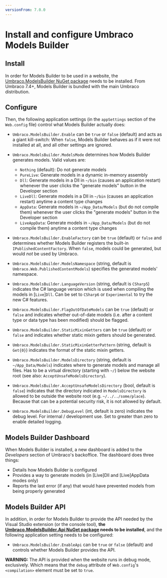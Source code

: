 ```yaml
---
versionFrom: 7.0.0
---
```


# Install and configure Umbraco Models Builder

## Install

In order for Models Builder to be used in a website, the [Umbraco.ModelsBuilder NuGet package](https://www.nuget.org/packages/Umbraco.ModelsBuilder/) needs to be installed. From Umbraco 7.4+, Models Builder is bundled with the main Umbraco distribution.

## Configure

Then, the following application settings (in the `appSettings` section of the `Web.config` file) control what Models Builder actually does:

* `Umbraco.ModelsBuilder.Enable` can be `true` or `false` (default) and acts as a giant kill-switch: When `false`, Models Builder behaves as if it were not installed at all, and all other settings are ignored.

* `Umbraco.ModelsBuilder.ModelsMode` determines how Models Builder generates models. Valid values are:
    * `Nothing` (default): Do not generate models
    * `PureLive`: Generate models in a dynamic in-memory assembly
    * `Dll`: Generate models in a Dll in `~/bin` (causes an application restart) whenever the user clicks the "generate models" button in the Developer section
    * `LiveDll`: Generate models in a Dll in `~/bin` (causes an application restart) anytime a content type changes
    * `AppData`: Generate models in `~/App_Data/Models` (but do not compile them) whenever the user clicks the "generate models" button in the Developer section
    * `LiveAppData`: Generate models in `~/App_Data/Models` (but do not compile them) anytime a content type changes

* `Umbraco.ModelsBuilder.EnableFactory` can be `true` (default) or `false` and determines whether Models Builder registers the built-in `IPublishedContentFactory`. When `false`, models could be generated, but would *not* be used by Umbraco.

* `Umbraco.ModelsBuilder.ModelsNamespace` (string, default is `Umbraco.Web.PublishedContentModels`) specifies the generated models' namespace.

* `Umbraco.ModelsBuilder.LanguageVersion` (string, default is `CSharp5`) indicates the C# language version which is used when compiling the models in [`Live`]`Dll`. Can be set to `CSharp6` or `Experimental` to try the new C# features.

* `Umbraco.ModelsBuilder.FlagOutOfDateModels` can be `true` (default) or `false` and indicates whether out-of-date models (i.e. after a content type or data type has been modified) should be flagged.

* `Umbraco.ModelsBuilder.StaticMixinGetters` can be `true` (default) or `false` and indicates whether static mixin getters should be generated.

* `Umbraco.ModelsBuilder.StaticMixinGetterPattern` (string, default is `Get{0}`) indicates the format of the static mixin getters.

* `Umbraco.ModelsBuilder.ModelsDirectory` (string, default is `~/App_Data/Models`) indicates where to generate models and manage all files. Has to be a virtual directory (starting with `~/`) below the website root (see also: `AcceptUnsafeModelsDirectory`).

* `Umbraco.ModelsBuilder.AcceptUnsafeModelsDirectory` (bool, default is `false`) indicates that the directory indicated in `ModelsDirectory` is allowed to be outside the website root (e.g. `~/../../some/place`). Because that can be a potential security risk, it is not allowed by default.

* `Umbraco.ModelsBuilder.DebugLevel` (int, default is zero) indicates the debug level. For internal / development use. Set to greater than zero to enable detailed logging.

## Models Builder Dashboard

When Models Builder is installed, a new dashboard is added to the *Developers* section of Umbraco's backoffice. The dashboard does three things:

* Details how Models Builder is configured
* Provides a way to generate models (in [Live]Dll and [Live]AppData modes only)
* Reports the last error (if any) that would have prevented models from being properly generated

## Models Builder API

In addition, in order for Models Builder to provide the API needed by the Visual Studio extension (or the console tool), **the [Umbraco.ModelsBuilder.Api NuGet package](https://www.nuget.org/packages/Umbraco.ModelsBuilder.Api/) needs to be installed**, and the following application setting needs to be configured:

* `Umbraco.ModelsBuilder.EnableApi` can be `true` or `false` (default) and controls whether Models Builder provides the API.

**WARNING:** The API is provided when the website runs in debug mode, exclusively. Which means that the `debug` attribute of `Web.config`'s `<compilation>` element must be set to `true`.
	

